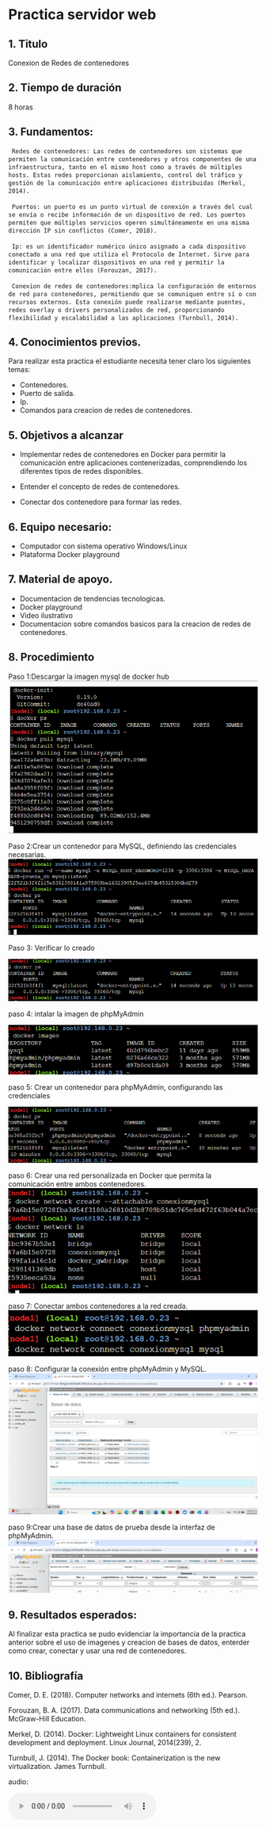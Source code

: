# Practica servidor web
## 1. Titulo
Conexion de Redes de contenedores
## 2. Tiempo de duración
8 horas 
## 3. Fundamentos:
     Redes de contenedores: Las redes de contenedores son sistemas que permiten la comunicación entre contenedores y otros componentes de una infraestructura, tanto en el mismo host como a través de múltiples hosts. Estas redes proporcionan aislamiento, control del tráfico y gestión de la comunicación entre aplicaciones distribuidas (Merkel, 2014).
     
     Puertos: un puerto es un punto virtual de conexión a través del cual se envía o recibe información de un dispositivo de red. Los puertos permiten que múltiples servicios operen simultáneamente en una misma dirección IP sin conflictos (Comer, 2018).
     
     Ip: es un identificador numérico único asignado a cada dispositivo conectado a una red que utiliza el Protocolo de Internet. Sirve para identificar y localizar dispositivos en una red y permitir la comunicación entre ellos (Forouzan, 2017).
     
     Conexion de redes de contenedores:mplica la configuración de entornos de red para contenedores, permitiendo que se comuniquen entre sí o con recursos externos. Esta conexión puede realizarse mediante puentes, redes overlay o drivers personalizados de red, proporcionando flexibilidad y escalabilidad a las aplicaciones (Turnbull, 2014).
  
## 4. Conocimientos previos.
   
Para realizar esta practica el estudiante necesita tener claro los siguientes temas:
- Contenedores.
- Puerto de salida.
- Ip.
- Comandos para creacion de redes de contenedores.

## 5. Objetivos a alcanzar
- Implementar redes de contenedores en Docker para permitir la comunicación entre aplicaciones contenerizadas, comprendiendo los diferentes tipos de redes disponibles.

- Entender el concepto de redes de contenedores.

- Conectar dos contenedore para formar las redes.
## 6. Equipo necesario:
  
- Computador con sistema operativo Windows/Linux
- Plataforma Docker playground

## 7. Material de apoyo.
   
- Documentacion de tendencias tecnologicas.
- Docker playground
- Video ilustrativo
- Documentacion sobre comandos basicos para la creacion de redes de contenedores.
  
## 8. Procedimiento
Paso 1:Descargar la imagen mysql de docker hub  ![ver en que usuario estoy](images/image1.png)


Paso 2:Crear un contenedor para MySQL, definiendo las credenciales necesarias.  ![ver en que usuario estoy](images/image2.png)


Paso 3: Verificar lo creado

![ver en que usuario estoy](images/image3.png)

paso 4: intalar la imagen de phpMyAdmin

![ver en que usuario estoy](images/image4.png)


paso 5: Crear un contenedor para phpMyAdmin, configurando las credenciales

![ver en que usuario estoy](images/image5.png)

paso 6: Crear una red personalizada en Docker que permita la comunicación entre ambos contenedores.
![ver en que usuario estoy](images/image6.png)

paso 7: Conectar ambos contenedores a la red creada.
![ver en que usuario estoy](images/image7.png)

paso 8: Configurar la conexión entre phpMyAdmin y MySQL.
![ver en que usuario estoy](images/image8.png)

paso 9:Crear una base de datos de prueba desde la interfaz de phpMyAdmin.
![ver en que usuario estoy](images/image9.png)


## 9. Resultados esperados:
    
Al finalizar esta practica se pudo evidenciar la importancia de la practica anterior sobre el uso de imagenes y creacion de bases de datos, enterder como crear, conectar y usar una red de contenedores.


## 10. Bibliografía
    
Comer, D. E. (2018). Computer networks and internets (6th ed.). Pearson.

Forouzan, B. A. (2017). Data communications and networking (5th ed.). McGraw-Hill Education.

Merkel, D. (2014). Docker: Lightweight Linux containers for consistent development and deployment. Linux Journal, 2014(239), 2.

Turnbull, J. (2014). The Docker book: Containerization is the new virtualization. James Turnbull.

audio:

<audio controls>
  <source src="media/nota.ogg" type="audio/ogg">
 
</audio>
